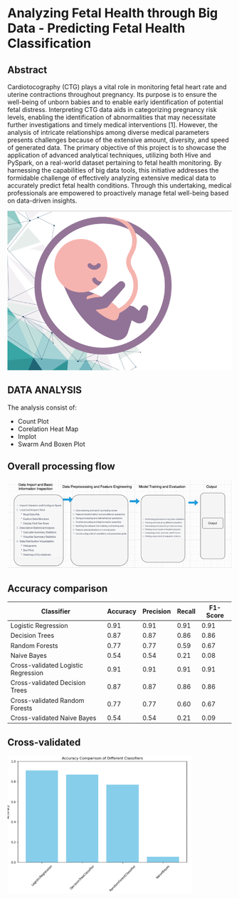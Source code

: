 # Analyzing Fetal Health through Big Data - Predicting Fetal Health Classification

## Abstract
Cardiotocography (CTG) plays a vital role in monitoring fetal heart rate and uterine contractions throughout pregnancy. Its purpose is to ensure the well-being of unborn babies and to enable early identification of potential fetal distress. Interpreting CTG data aids in categorizing pregnancy risk levels, enabling the identification of abnormalities that may necessitate further investigations and timely medical interventions [1].
However, the analysis of intricate relationships among diverse medical parameters presents challenges because of the extensive amount, diversity, and speed of generated data.
The primary objective of this project is to showcase the application of advanced analytical techniques, utilizing both Hive and PySpark, on a real-world dataset pertaining to fetal health monitoring. By harnessing the capabilities of big data tools, this initiative addresses the formidable challenge of effectively analyzing extensive medical data to accurately predict fetal health conditions. Through this undertaking, medical professionals are empowered to proactively manage fetal well-being based on data-driven insights.

![](img/Cover.png)

## DATA ANALYSIS
The analysis consist of:
* Count Plot
* Corelation Heat Map
* Implot
* Swarm And Boxen Plot

## Overall processing flow
![](img/Processing_flow.png)

## Accuracy comparison
| Classifier                           | Accuracy | Precision | Recall | F1-Score |
|--------------------------------------|----------|-----------|--------|----------|
| Logistic Regression                  | 0.91     | 0.91      | 0.91   | 0.91     |
| Decision Trees                       | 0.87     | 0.87      | 0.86   | 0.86     |
| Random Forests                       | 0.77     | 0.77      | 0.59   | 0.67     |
| Naive Bayes                          | 0.54     | 0.54      | 0.21   | 0.08     |
| Cross-validated Logistic Regression  | 0.91     | 0.91      | 0.91   | 0.91     |
| Cross-validated Decision Trees       | 0.87     | 0.87      | 0.86   | 0.86     |
| Cross-validated Random Forests       | 0.77     | 0.77      | 0.60   | 0.67     |
| Cross-validated Naive Bayes          | 0.54     | 0.54      | 0.21   | 0.09     |


## Cross-validated
![](img/Cross-validated.png)
